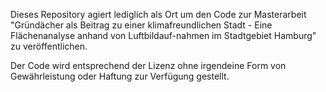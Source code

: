 Dieses Repository agiert lediglich als Ort um den Code zur Masterarbeit "Gründächer als Beitrag zu einer klimafreundlichen Stadt - Eine Flächenanalyse anhand von Luftbildauf-nahmen im Stadtgebiet Hamburg" zu veröffentlichen.



Der Code wird entsprechend der Lizenz ohne irgendeine Form von Gewährleistung oder Haftung zur Verfügung gestellt.
